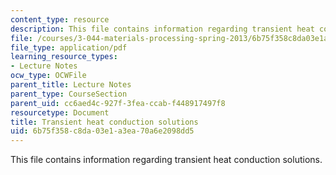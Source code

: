 ```yaml
---
content_type: resource
description: This file contains information regarding transient heat conduction solutions.
file: /courses/3-044-materials-processing-spring-2013/6b75f358c8da03e1a3ea70a6e2098dd5_MIT3_044S13_TranHeaCondSol.pdf
file_type: application/pdf
learning_resource_types:
- Lecture Notes
ocw_type: OCWFile
parent_title: Lecture Notes
parent_type: CourseSection
parent_uid: cc6aed4c-927f-3fea-ccab-f448917497f8
resourcetype: Document
title: Transient heat conduction solutions
uid: 6b75f358-c8da-03e1-a3ea-70a6e2098dd5
---
```

This file contains information regarding transient heat conduction solutions.

